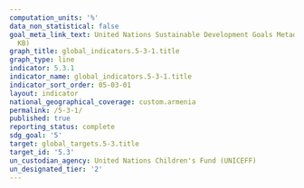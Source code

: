 ```yaml
---
computation_units: '%'
data_non_statistical: false
goal_meta_link_text: United Nations Sustainable Development Goals Metadata (PDF 207
  KB)
graph_title: global_indicators.5-3-1.title
graph_type: line
indicator: 5.3.1
indicator_name: global_indicators.5-3-1.title
indicator_sort_order: 05-03-01
layout: indicator
national_geographical_coverage: custom.armenia
permalink: /5-3-1/
published: true
reporting_status: complete
sdg_goal: '5'
target: global_targets.5-3.title
target_id: '5.3'
un_custodian_agency: United Nations Children's Fund (UNICEFF)
un_designated_tier: '2'
---
```

